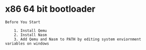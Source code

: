 # x86 64 bit bootloader

    Before You Start

        1. Install Qemu
        2. Install Nasm
        3. Add Qemu and Nasm to PATH by editing system enviornment variables on windows